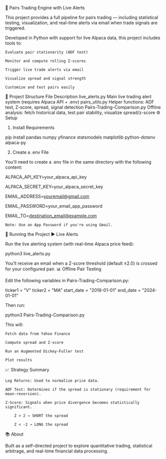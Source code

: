 🔁 Pairs Trading Engine with Live Alerts

This project provides a full pipeline for pairs trading — including statistical testing, visualization, and real-time alerts via email when trade signals are triggered.

Developed in Python with support for live Alpaca data, this project includes tools to:

    Evaluate pair stationarity (ADF test)

    Monitor and compute rolling Z-scores

    Trigger live trade alerts via email

    Visualize spread and signal strength

    Customize and test pairs easily

📁 Project Structure
File	Description
live_alerts.py	Main live trading alert system (requires Alpaca API + .env)
pairs_utils.py	Helper functions: ADF test, Z-score, spread, signal detection
Pairs-Trading-Comparison.py	Offline analysis: fetch historical data, test pair stability, visualize spread/z-score
⚙️ Setup
1. Install Requirements

pip install pandas numpy yfinance statsmodels matplotlib python-dotenv alpaca-py

2. Create a .env File

You'll need to create a .env file in the same directory with the following content:

ALPACA_API_KEY=your_alpaca_api_key

ALPACA_SECRET_KEY=your_alpaca_secret_key

EMAIL_ADDRESS=youremail@gmail.com

EMAIL_PASSWORD=your_email_app_password

EMAIL_TO=destination_email@example.com

    Note: Use an App Password if you're using Gmail.

🚀 Running the Project
▶ Live Alerts

Run the live alerting system (with real-time Alpaca price feed):

python3 live_alerts.py

You’ll receive an email when a Z-score threshold (default ±2.0) is crossed for your configured pair.
📊 Offline Pair Testing

Edit the following variables in Pairs-Trading-Comparison.py:

ticker1 = "V"
ticker2 = "MA"
start_date = "2018-01-01"
end_date = "2024-01-01"

Then run:

python3 Pairs-Trading-Comparison.py

This will:

    Fetch data from Yahoo Finance

    Compute spread and Z-score

    Run an Augmented Dickey-Fuller test

    Plot results

📈 Strategy Summary

    Log Returns: Used to normalize price data.

    ADF Test: Determines if the spread is stationary (requirement for mean-reversion).

    Z-Score: Signals when price divergence becomes statistically significant.

        Z > 2 → SHORT the spread

        Z < -2 → LONG the spread

📚 About

Built as a self-directed project to explore quantitative trading, statistical arbitrage, and real-time financial data processing.
